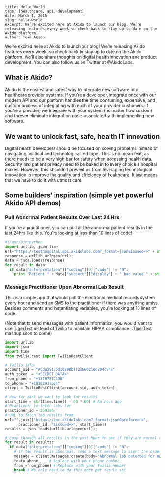```
title: Hello World
tags: [healthcare, api, development]
date: March 1, 2015
slug: hello-world
excerpt: We’re excited here at Akido to launch our blog. We’re releasing features every week so check back to stay up to date on the Akido platform.
author: Team Akido
```
We’re excited here at Akido to launch our blog! We’re releasing Akido features every week, so check back to stay up to date on the Akido platform. We’ll also share thoughts on digital health innovation and product development. You can also follow us on Twitter at @AkidoLabs.

## What is Akido?

Akido is the easiest and safest way to integrate new software into healthcare provider systems. If you’re a developer, integrate once with our modern API and our platform handles the time consuming, expensive, and custom process of integrating with each of your provider customers. If you’re a provider, we integrate with your system (no matter how custom) and forever eliminate integration costs associated with implementing new software.

## We want to unlock fast, safe, health IT innovation

Digital health developers should be focused on solving problems instead of navigating political and technological red tape. This is no mean feat, as there needs to be a very high bar for safety when accessing health data. Security and patient privacy need to be baked in to every choice a hospital makes. However, this shouldn’t prevent us from leveraging technological innovation to improve the quality and efficiency of healthcare. It just means that we have to do it with utmost care. 

## Some builders' inspiration (simple yet powerful Akido API demos)

### Pull Abnormal Patient Results Over Last 24 Hrs

If you’re a practitioner, you can pull all the abnormal patient results in the last 24hrs like this. You're looking at less than 10 lines of code!

```py
#!/usr/bin/python
import urllib, json,time
url="https://testhospital.api.akidolabs.com?_format=json&issued=>" + str(time.time() - 24*60*60)
response = urllib.urlopen(url);
data = json.loads(response)
for result in data:
  if data["interpretation"]["coding"][0]["code"] != "N":
    print "Patient " + data["subject"]["display"] + " had value " + str(data["valueQuantity"]["value"])
```


### Message Practitioner Upon Abnormal Lab Result

This is a simple app that would poll the electronic medical records system every hour and send an SMS to the practitioner if there was anything amiss. Besides comments and instantiating variables, you're looking at 10 lines of code. 

(Note that to send messages with patient information, you would want to use <a href="https://developer.tigertext.com/" target="_blank">TigerText</a> instead of <a href="https://www.twilio.com/api" target="_blank">Twilio</a> to maintain HIPAA compliance...<a href="https://developer.tigertext.com/" target="_blank">TigerText</a> mashup soon to come)

```py
import urllib 
import json
import time
from twilio.rest import TwilioRestClient

# Twilio info
account_sid = "ACda2817bd10290bff2a66021d6204c94a"
auth_token  = "<SECRET DATA>"
from_phone = "+13107517490"
to_phone = "+18182937524"
client = TwilioRestClient(account_sid, auth_token)

# How far back we want to look for results
start_time = str(time.time() - 60 * 60) # An hour ago
# Practioner to fetch labs for
practioner_id = 259386
# URL to fetch lab results from 
url="".join(["https://api.akidolabs.com?_format=json&preformer=", 
      practioner_id, "&issued=>", start_time])
results = json.loads(urllib.urlopen(url));

# Loop through all results in the past hour to see if they are normal or not
for result in results:
  if data["interpretation"]["coding"][0]["code"] != "N":    
    # if the result is abnormal, send a text message to alert the ordering practioner
    message = client.messages.create(body="Abnormal lab detected for one of your patients.",
    to=to_phone,    # Replace with your phone number
    from_=from_phone) # Replace with your Twilio number
    break # We only need to do this once per result set 
```
